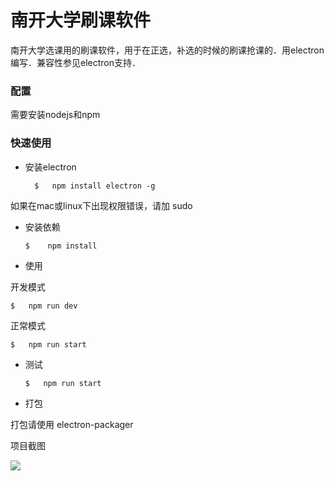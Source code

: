 # 南开大学刷课软件
南开大学选课用的刷课软件，用于在正选，补选的时候的刷课抢课的．用electron编写．兼容性参见electron支持．

### 配置
需要安装nodejs和npm

### 快速使用
- 安装electron
    
        $   npm install electron -g

如果在mac或linux下出现权限错误，请加 sudo

-   安装依赖

        $    npm install

-   使用

开发模式

    $   npm run dev

正常模式

    $   npm run start

-   测试

        $   npm run start

-   打包

打包请使用 electron-packager


项目截图

<img src="http://i1.piimg.com/4851/71dfcaf483c3c2ae.png">